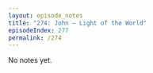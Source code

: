```yaml
---
layout: episode_notes
title: "274: John — Light of the World"
episodeIndex: 277
permalink: /274
---
```

No notes yet.
